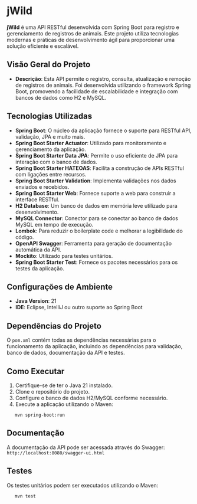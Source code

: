 # jWild

**jWild** é uma API RESTful desenvolvida com Spring Boot para registro e gerenciamento de registros de animais.
Este projeto utiliza tecnologias modernas e práticas de desenvolvimento ágil para proporcionar uma solução eficiente e
escalável.

## Visão Geral do Projeto

- **Descrição**: Esta API permite o registro, consulta, atualização e remoção de registros de animais. Foi desenvolvida
  utilizando o framework Spring Boot, promovendo a facilidade de escalabilidade e integração com bancos de dados como H2
  e MySQL.

## Tecnologias Utilizadas

- **Spring Boot**: O núcleo da aplicação fornece o suporte para RESTful API, validação, JPA e muito mais.
- **Spring Boot Starter Actuator**: Utilizado para monitoramento e gerenciamento da aplicação.
- **Spring Boot Starter Data JPA**: Permite o uso eficiente de JPA para interação com o banco de dados.
- **Spring Boot Starter HATEOAS**: Facilita a construção de APIs RESTful com ligações entre recursos.
- **Spring Boot Starter Validation**: Implementa validações nos dados enviados e recebidos.
- **Spring Boot Starter Web**: Fornece suporte a web para construir a interface RESTful.
- **H2 Database**: Um banco de dados em memória leve utilizado para desenvolvimento.
- **MySQL Connector**: Conector para se conectar ao banco de dados MySQL em tempo de execução.
- **Lombok**: Para reduzir o boilerplate code e melhorar a legibilidade do código.
- **OpenAPI Swagger**: Ferramenta para geração de documentação automática da API.
- **Mockito**: Utilizado para testes unitários.
- **Spring Boot Starter Test**: Fornece os pacotes necessários para os testes da aplicação.

## Configurações de Ambiente

- **Java Version**: 21
- **IDE**: Eclipse, IntelliJ ou outro suporte ao Spring Boot

## Dependências do Projeto

O `pom.xml` contém todas as dependências necessárias para o funcionamento da aplicação, incluindo as dependências para
validação, banco de dados, documentação da API e testes.

## Como Executar

1. Certifique-se de ter o Java 21 instalado.
2. Clone o repositório do projeto.
3. Configure o banco de dados H2/MySQL conforme necessário.
4. Execute a aplicação utilizando o Maven:

```console
   mvn spring-boot:run
```

## Documentação

A documentação da API pode ser acessada através do Swagger: `http://localhost:8080/swagger-ui.html`

## Testes

Os testes unitários podem ser executados utilizando o Maven:

```console
   mvn test
```
